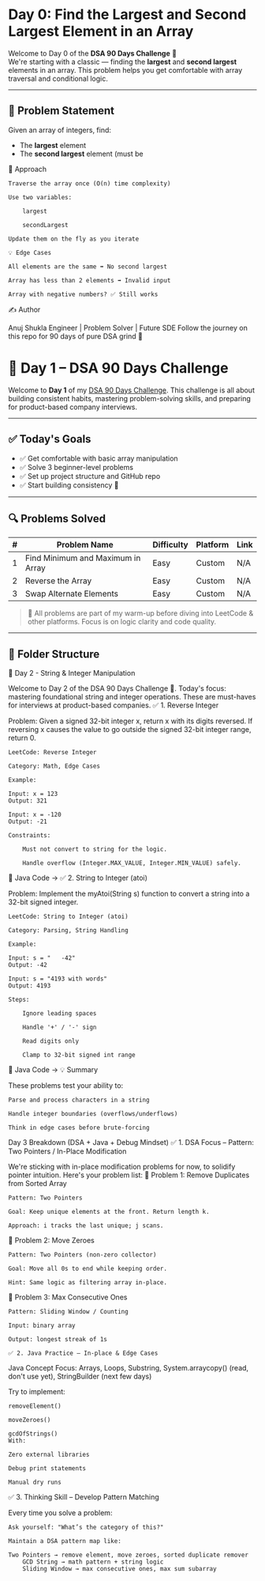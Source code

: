 # Day 0: Find the Largest and Second Largest Element in an Array

Welcome to Day 0 of the **DSA 90 Days Challenge** 🚀  
We're starting with a classic — finding the **largest** and **second largest** elements in an array. This problem helps you get comfortable with array traversal and conditional logic.

---

## 📌 Problem Statement

Given an array of integers, find:
- The **largest** element
- The **second largest** element (must be

🚀 Approach

    Traverse the array once (O(n) time complexity)

    Use two variables:

        largest

        secondLargest

    Update them on the fly as you iterate

    💡 Edge Cases

    All elements are the same ➡️ No second largest

    Array has less than 2 elements ➡️ Invalid input

    Array with negative numbers? ✅ Still works


✍️ Author

Anuj Shukla
Engineer | Problem Solver | Future SDE
Follow the journey on this repo for 90 days of pure DSA grind 💪


# 🚀 Day 1 – DSA 90 Days Challenge

Welcome to **Day 1** of my [DSA 90 Days Challenge](https://github.com/anujshukla123/DSA90DAYS). This challenge is all about building consistent habits, mastering problem-solving skills, and preparing for product-based company interviews.

---

## ✅ Today's Goals

- ✅ Get comfortable with basic array manipulation
- ✅ Solve 3 beginner-level problems
- ✅ Set up project structure and GitHub repo
- ✅ Start building consistency 💪

---

## 🔍 Problems Solved

| # | Problem Name                        | Difficulty | Platform | Link |
|---|-------------------------------------|------------|----------|------|
| 1 | Find Minimum and Maximum in Array  | Easy       | Custom   | N/A  |
| 2 | Reverse the Array                  | Easy       | Custom   | N/A  |
| 3 | Swap Alternate Elements            | Easy       | Custom   | N/A  |

> 📝 All problems are part of my warm-up before diving into LeetCode & other platforms. Focus is on logic clarity and code quality.

---

## 📂 Folder Structure

📘 Day 2 - String & Integer Manipulation

Welcome to Day 2 of the DSA 90 Days Challenge 🚀.
Today's focus: mastering foundational string and integer operations. These are must-haves for interviews at product-based companies.
✅ 1. Reverse Integer

Problem: Given a signed 32-bit integer x, return x with its digits reversed. If reversing x causes the value to go outside the signed 32-bit integer range, return 0.

    LeetCode: Reverse Integer

    Category: Math, Edge Cases

    Example:

    Input: x = 123
    Output: 321

    Input: x = -120
    Output: -21

    Constraints:

        Must not convert to string for the logic.

        Handle overflow (Integer.MAX_VALUE, Integer.MIN_VALUE) safely.

📄 Java Code →
✅ 2. String to Integer (atoi)

Problem: Implement the myAtoi(String s) function to convert a string into a 32-bit signed integer.

    LeetCode: String to Integer (atoi)

    Category: Parsing, String Handling

    Example:

    Input: s = "   -42"
    Output: -42

    Input: s = "4193 with words"
    Output: 4193

    Steps:

        Ignore leading spaces

        Handle '+' / '-' sign

        Read digits only

        Clamp to 32-bit signed int range

📄 Java Code →
💡 Summary

These problems test your ability to:

    Parse and process characters in a string

    Handle integer boundaries (overflows/underflows)

    Think in edge cases before brute-forcing


Day 3 Breakdown (DSA + Java + Debug Mindset)
✅ 1. DSA Focus – Pattern: Two Pointers / In-Place Modification

We're sticking with in-place modification problems for now, to solidify pointer intuition. Here's your problem list:
🚀 Problem 1: Remove Duplicates from Sorted Array

    Pattern: Two Pointers

    Goal: Keep unique elements at the front. Return length k.

    Approach: i tracks the last unique; j scans.

🚀 Problem 2: Move Zeroes

    Pattern: Two Pointers (non-zero collector)

    Goal: Move all 0s to end while keeping order.

    Hint: Same logic as filtering array in-place.

🧠 Problem 3: Max Consecutive Ones

    Pattern: Sliding Window / Counting

    Input: binary array

    Output: longest streak of 1s

    ✅ 2. Java Practice – In-place & Edge Cases

Java Concept Focus: Arrays, Loops, Substring, System.arraycopy() (read, don't use yet), StringBuilder (next few days)

Try to implement:

    removeElement()

    moveZeroes()

    gcdOfStrings()
    With:

    Zero external libraries

    Debug print statements

    Manual dry runs

✅ 3. Thinking Skill – Develop Pattern Matching

Every time you solve a problem:

    Ask yourself: "What’s the category of this?"

    Maintain a DSA pattern map like:

    Two Pointers → remove element, move zeroes, sorted duplicate remover
        GCD String → math pattern + string logic
        Sliding Window → max consecutive ones, max sum subarray

